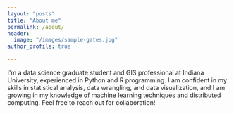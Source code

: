 ```yaml
---
layout: "posts"
title: "About me"
permalink: /about/
header:
  image: "/images/sample-gates.jpg"
author_profile: true

---
```


I'm a data science graduate student and GIS professional at Indiana University, experienced in Python and R programming. I am confident in my skills in statistical analysis, data wrangling, and data visualization, and I am growing in my knowledge of machine learning techniques and distributed computing. Feel free to reach out for collaboration!
